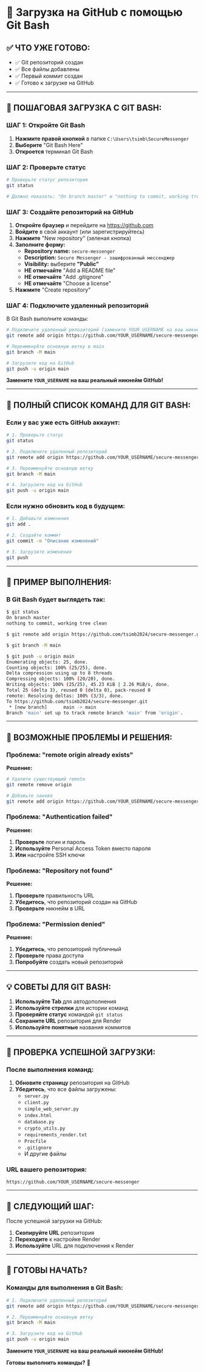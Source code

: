 # 🐙 Загрузка на GitHub с помощью Git Bash

## ✅ **ЧТО УЖЕ ГОТОВО:**
- ✅ Git репозиторий создан
- ✅ Все файлы добавлены
- ✅ Первый коммит создан
- ✅ Готово к загрузке на GitHub

---

## 🚀 **ПОШАГОВАЯ ЗАГРУЗКА С GIT BASH:**

### **ШАГ 1: Откройте Git Bash**
1. **Нажмите правой кнопкой** в папке `C:\Users\tsimb\SecureMessenger`
2. **Выберите** "Git Bash Here"
3. **Откроется** терминал Git Bash

### **ШАГ 2: Проверьте статус**
```bash
# Проверьте статус репозитория
git status

# Должно показать: "On branch master" и "nothing to commit, working tree clean"
```

### **ШАГ 3: Создайте репозиторий на GitHub**
1. **Откройте браузер** и перейдите на https://github.com
2. **Войдите** в свой аккаунт (или зарегистрируйтесь)
3. **Нажмите** "New repository" (зеленая кнопка)
4. **Заполните форму:**
   - **Repository name:** `secure-messenger`
   - **Description:** `Secure Messenger - зашифрованный мессенджер`
   - **Visibility:** выберите **"Public"**
   - **НЕ отмечайте** "Add a README file"
   - **НЕ отмечайте** "Add .gitignore"
   - **НЕ отмечайте** "Choose a license"
5. **Нажмите** "Create repository"

### **ШАГ 4: Подключите удаленный репозиторий**
В Git Bash выполните команды:

```bash
# Подключите удаленный репозиторий (замените YOUR_USERNAME на ваш никнейм)
git remote add origin https://github.com/YOUR_USERNAME/secure-messenger.git

# Переименуйте основную ветку в main
git branch -M main

# Загрузите код на GitHub
git push -u origin main
```

**Замените `YOUR_USERNAME` на ваш реальный никнейм GitHub!**

---

## 🔧 **ПОЛНЫЙ СПИСОК КОМАНД ДЛЯ GIT BASH:**

### **Если у вас уже есть GitHub аккаунт:**
```bash
# 1. Проверьте статус
git status

# 2. Подключите удаленный репозиторий
git remote add origin https://github.com/YOUR_USERNAME/secure-messenger.git

# 3. Переименуйте основную ветку
git branch -M main

# 4. Загрузите код на GitHub
git push -u origin main
```

### **Если нужно обновить код в будущем:**
```bash
# 1. Добавьте изменения
git add .

# 2. Создайте коммит
git commit -m "Описание изменений"

# 3. Загрузите изменения
git push
```

---

## 🎯 **ПРИМЕР ВЫПОЛНЕНИЯ:**

### **В Git Bash будет выглядеть так:**
```bash
$ git status
On branch master
nothing to commit, working tree clean

$ git remote add origin https://github.com/tsimb2024/secure-messenger.git

$ git branch -M main

$ git push -u origin main
Enumerating objects: 25, done.
Counting objects: 100% (25/25), done.
Delta compression using up to 8 threads
Compressing objects: 100% (20/20), done.
Writing objects: 100% (25/25), 45.23 KiB | 2.26 MiB/s, done.
Total 25 (delta 3), reused 0 (delta 0), pack-reused 0
remote: Resolving deltas: 100% (3/3), done.
To https://github.com/tsimb2024/secure-messenger.git
 * [new branch]      main -> main
Branch 'main' set up to track remote branch 'main' from 'origin'.
```

---

## 🚨 **ВОЗМОЖНЫЕ ПРОБЛЕМЫ И РЕШЕНИЯ:**

### **Проблема: "remote origin already exists"**
**Решение:**
```bash
# Удалите существующий remote
git remote remove origin

# Добавьте заново
git remote add origin https://github.com/YOUR_USERNAME/secure-messenger.git
```

### **Проблема: "Authentication failed"**
**Решение:**
1. **Проверьте** логин и пароль
2. **Используйте** Personal Access Token вместо пароля
3. **Или** настройте SSH ключи

### **Проблема: "Repository not found"**
**Решение:**
1. **Проверьте** правильность URL
2. **Убедитесь**, что репозиторий создан на GitHub
3. **Проверьте** никнейм в URL

### **Проблема: "Permission denied"**
**Решение:**
1. **Убедитесь**, что репозиторий публичный
2. **Проверьте** права доступа
3. **Попробуйте** создать новый репозиторий

---

## 💡 **СОВЕТЫ ДЛЯ GIT BASH:**

1. **Используйте Tab** для автодополнения
2. **Используйте стрелки** для истории команд
3. **Проверяйте статус** командой `git status`
4. **Сохраните URL** репозитория для Render
5. **Используйте понятные** названия коммитов

---

## 🎯 **ПРОВЕРКА УСПЕШНОЙ ЗАГРУЗКИ:**

### **После выполнения команд:**
1. **Обновите страницу** репозитория на GitHub
2. **Убедитесь**, что все файлы загружены:
   - `server.py`
   - `client.py`
   - `simple_web_server.py`
   - `index.html`
   - `database.py`
   - `crypto_utils.py`
   - `requirements_render.txt`
   - `Procfile`
   - `.gitignore`
   - И другие файлы

### **URL вашего репозитория:**
```
https://github.com/YOUR_USERNAME/secure-messenger
```

---

## 🚀 **СЛЕДУЮЩИЙ ШАГ:**

После успешной загрузки на GitHub:
1. **Скопируйте URL** репозитория
2. **Переходите** к настройке Render
3. **Используйте** URL для подключения к Render

---

## 🎉 **ГОТОВЫ НАЧАТЬ?**

### **Команды для выполнения в Git Bash:**
```bash
# 1. Подключите удаленный репозиторий
git remote add origin https://github.com/YOUR_USERNAME/secure-messenger.git

# 2. Переименуйте основную ветку
git branch -M main

# 3. Загрузите код на GitHub
git push -u origin main
```

**Замените `YOUR_USERNAME` на ваш реальный никнейм GitHub!**

**Готовы выполнить команды?** 🚀

